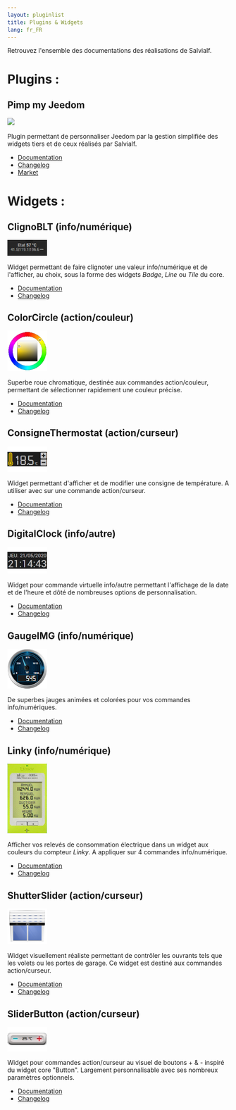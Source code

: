 ```yaml
---
layout: pluginlist
title: Plugins & Widgets
lang: fr_FR
---
```


Retrouvez l'ensemble des documentations des réalisations de Salvialf.

# Plugins :

## Pimp my Jeedom

[<img width="77" src="{{site.market}}/filestore/market/plugin/images/pimpJeedom_icon.png">]({{site.baseurl}}/pimpJeedom/{{page.lang}})

Plugin permettant de personnaliser Jeedom par la gestion simplifiée des widgets tiers et de ceux réalisés par Salvialf.

- [Documentation]({{site.baseurl}}/pimpJeedom/{{page.lang}})
- [Changelog]({{site.baseurl}}/pimpJeedom/{{page.lang}}/changelog)
- <a href="{{site.market}}/index.php?v=d&plugin_id=4005" target="\_blank">Market</a>

# Widgets :

## ClignoBLT (info/numérique)

[<img width="90" src="../../ClignoBLT/img/ClignoBLT.png">]({{site.baseurl}}/ClignoBLT/{{page.lang}})

Widget permettant de faire clignoter une valeur info/numérique et de l'afficher, au choix, sous la forme des widgets *Badge*, *Line* ou *Tile* du core.

- [Documentation]({{site.baseurl}}/ClignoBLT/{{page.lang}})
- [Changelog]({{site.baseurl}}/ClignoBLT/{{page.lang}}/changelog)

## ColorCircle (action/couleur)

[<img width="90" src="../../ColorCircle/img/ColorCircle.png">]({{site.baseurl}}/ColorCircle/{{page.lang}})

Superbe roue chromatique, destinée aux commandes action/couleur, permettant de sélectionner rapidement une couleur précise.

- [Documentation]({{site.baseurl}}/ColorCircle/{{page.lang}})
- [Changelog]({{site.baseurl}}/ColorCircle/{{page.lang}}/changelog)

## ConsigneThermostat (action/curseur)

[<img width="90" src="../../ConsigneThermostat/img/ConsigneThermostat.png">]({{site.baseurl}}/ConsigneThermostat/{{page.lang}})

Widget permettant d'afficher et de modifier une consigne de température. A utiliser avec sur une commande action/curseur.

- [Documentation]({{site.baseurl}}/ConsigneThermostat/{{page.lang}})
- [Changelog]({{site.baseurl}}/ConsigneThermostat/{{page.lang}}/changelog)

## DigitalClock (info/autre)

[<img width="90" src="../../DigitalClock/img/DigitalClock.png">]({{site.baseurl}}/DigitalClock/{{page.lang}})

Widget pour commande virtuelle info/autre permettant l'affichage de la date et de l'heure et dôté de nombreuses options de personnalisation.

- [Documentation]({{site.baseurl}}/DigitalClock/{{page.lang}})
- [Changelog]({{site.baseurl}}/DigitalClock/{{page.lang}}/changelog)

## GaugeIMG (info/numérique)

[<img width="90" src="../../GaugeIMG/img/GaugeIMG.png">]({{site.baseurl}}/GaugeIMG/{{page.lang}})

De superbes jauges animées et colorées pour vos commandes info/numériques.

- [Documentation]({{site.baseurl}}/GaugeIMG/{{page.lang}})
- [Changelog]({{site.baseurl}}/GaugeIMG/{{page.lang}}/changelog)

## Linky (info/numérique)

[<img width="90" src="../../Linky/img/Linky.png">]({{site.baseurl}}/Linky/{{page.lang}})

Afficher vos relevés de consommation électrique dans un widget aux couleurs du compteur *Linky*. A appliquer sur 4 commandes info/numérique.

- [Documentation]({{site.baseurl}}/Linky/{{page.lang}})
- [Changelog]({{site.baseurl}}/Linky/{{page.lang}}/changelog)

## ShutterSlider (action/curseur)

[<img width="90" src="../../ShutterSlider/img/ShutterSlider.png">]({{site.baseurl}}/ShutterSlider/{{page.lang}})

Widget visuellement réaliste permettant de contrôler les ouvrants tels que les volets ou les portes de garage. Ce widget est destiné aux commandes action/curseur.

- [Documentation]({{site.baseurl}}/ShutterSlider/{{page.lang}})
- [Changelog]({{site.baseurl}}/ShutterSlider/{{page.lang}}/changelog)

## SliderButton (action/curseur)

[<img width="90" src="../../SliderButton/img/SliderButton.png">]({{site.baseurl}}/SliderButton/{{page.lang}})

Widget pour commandes action/curseur au visuel de boutons + & - inspiré du widget core "Button". Largement personnalisable avec ses nombreux paramètres optionnels.

- [Documentation]({{site.baseurl}}/SliderButton/{{page.lang}})
- [Changelog]({{site.baseurl}}/SliderButton/{{page.lang}}/changelog)
